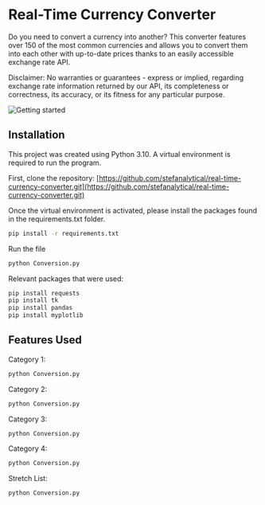 # Real-Time Currency Converter

Do you need to convert a currency into another? This converter features over 150 of the most common currencies and allows you to convert them into each other with up-to-date prices thanks to an easily accessible exchange rate API.

Disclaimer: No warranties or guarantees - express or implied, regarding exchange rate information returned by our API, its completeness or correctness, its accuracy, or its fitness for any particular purpose.

<img src="./Users/stefanvuleta/RealTimeCurrencyConverter/Preview.png" alt="Getting started" />

## Installation

This project was created using Python 3.10. A virtual environment is required to run the program.

First, clone the repository: [https://github.com/stefanalytical/real-time-currency-converter.git](https://github.com/stefanalytical/real-time-currency-converter.git)

Once the virtual environment is activated, please install the packages found in the requirements.txt folder.

```bash
pip install -r requirements.txt
```
Run the file
```bash
python Conversion.py
```

Relevant packages that were used:
```bash
pip install requests
pip install tk
pip install pandas
pip install myplotlib
```
## Features Used

Category 1:
```bash
python Conversion.py
```

Category 2:
```bash
python Conversion.py
```

Category 3:
```bash
python Conversion.py
```

Category 4:
```bash
python Conversion.py
```

Stretch List:
```bash
python Conversion.py
```